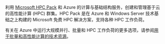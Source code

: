 利用 [Microsoft HPC Pack](https://technet.microsoft.com/zh-cn/library/jj899572.aspx) 和 Azure 的计算与基础结构服务，创建和管理基于云的高性能计算 (HPC) 群集。HPC Pack 是在 Azure 和 Windows Server 技术基础之上构建的 Microsoft 免费 HPC 解决方案，支持各种 HPC 工作负荷。

有关在 Azure 中运行大规模并行、批量和 HPC 工作负荷的更多选项，请参阅[用于批量和高性能计算的技术资源](/documentation/articles/big-compute-resources/)。

<!---HONumber=Mooncake_1114_2016-->